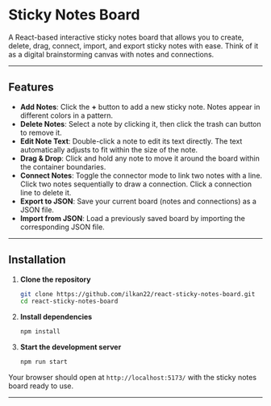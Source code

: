 # Sticky Notes Board

A React-based interactive sticky notes board that allows you to create, delete, drag, connect, import, and export sticky notes with ease. Think of it as a digital brainstorming canvas with notes and connections.

---

## Features

- **Add Notes**: Click the **+** button to add a new sticky note. Notes appear in different colors in a pattern.
- **Delete Notes**: Select a note by clicking it, then click the trash can button to remove it.
- **Edit Note Text**: Double-click a note to edit its text directly. The text automatically adjusts to fit within the size of the note.
- **Drag & Drop**: Click and hold any note to move it around the board within the container boundaries.
- **Connect Notes**: Toggle the connector mode to link two notes with a line. Click two notes sequentially to draw a connection. Click a connection line to delete it.
- **Export to JSON**: Save your current board (notes and connections) as a JSON file.
- **Import from JSON**: Load a previously saved board by importing the corresponding JSON file.

---

## Installation

1. **Clone the repository**

   ```bash
   git clone https://github.com/ilkan22/react-sticky-notes-board.git
   cd react-sticky-notes-board
   ```

2. **Install dependencies**

   ```bash
   npm install
   ```

3. **Start the development server**

   ```bash
   npm run start
   ```

Your browser should open at `http://localhost:5173/` with the sticky notes board ready to use.

---
